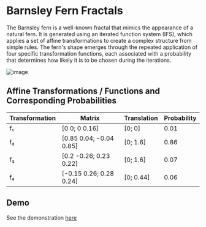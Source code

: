 # Barnsley Fern Fractals

The Barnsley fern is a well-known fractal that mimics the appearance of a natural fern. It is generated using an iterated function system (IFS), which applies a set of affine transformations to create a complex structure from simple rules. The fern's shape emerges through the repeated application of four specific transformation functions, each associated with a probability that determines how likely it is to be chosen during the iterations.

![image](https://github.com/user-attachments/assets/6a865111-a185-4f40-94ef-e89191891345)

## Affine Transformations / Functions and Corresponding Probabilities

| Transformation | Matrix                  | Translation | Probability |
| -------------- | ----------------------- | ----------- | ----------- |
| f₁             | [0 0; 0 0.16]           | [0; 0]      | 0.01        |
| f₂             | [0.85 0.04; -0.04 0.85] | [0; 1.6]    | 0.86        |
| f₃             | [0.2 -0.26; 0.23 0.22]  | [0; 1.6]    | 0.07        |
| f₄             | [-0.15 0.26; 0.28 0.24] | [0; 0.44]   | 0.06        |

## Demo

See the demonstration [here](barnsley-fern.vercel.app)
